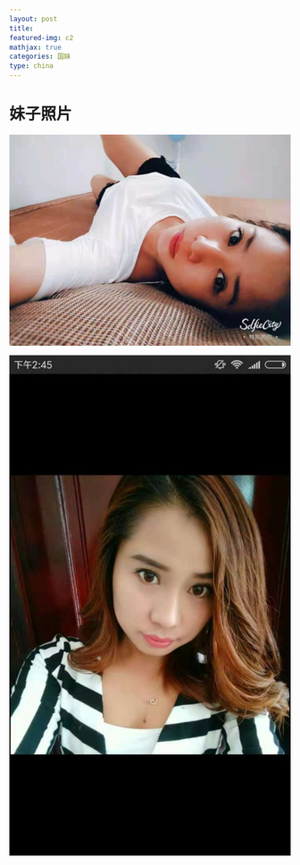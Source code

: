 ```yaml
---
layout: post
title: 
featured-img: c2
mathjax: true
categories: 国妹
type: china
---
```


# 妹子照片

![c2](/assets/img/posts/c2.jpg "c2")

![c2-1](/assets/img/posts/c2-1.jpg "c2-1")